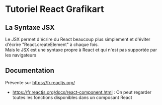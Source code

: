 # Tutoriel React Grafikart

## La Syntaxe JSX
Le JSX permet d'écrire du React beaucoup plus simplement et d'éviter d'écrire "React.createElement" à chaque fois.
<br>
Mais le JSX est une syntaxe propre à React et qui n'est pas supportée par les navigateurs

## Documentation
Présente sur https://fr.reactjs.org/
- https://fr.reactjs.org/docs/react-component.html : On peut regarder toutes les fonctions disponibles dans un composant React